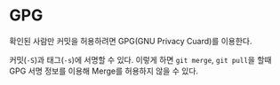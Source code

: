 # GPG
확인된 사람만 커밋을 허용하려면 GPG(GNU Privacy Cuard)를 이용한다.  

커밋(`-S`)과 태그(`-s`)에 서명할 수 있다. 이렇게 하면 `git merge`, `git pull`을 할때 GPG 서명 정보를 이용해 Merge를 허용하지 않을 수 있다.